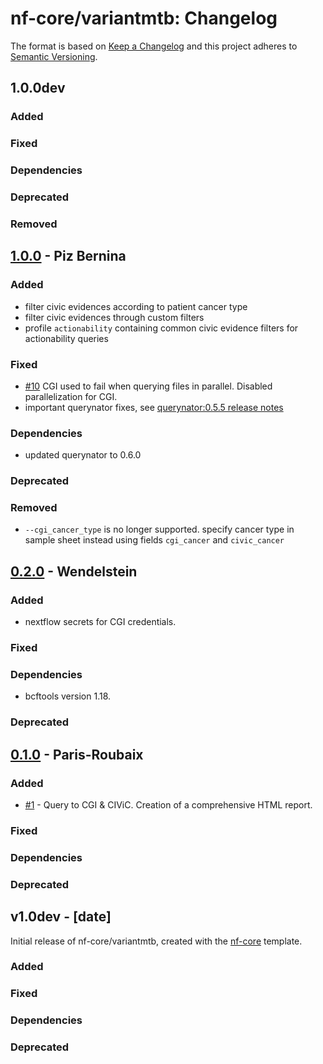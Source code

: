 # nf-core/variantmtb: Changelog

The format is based on [Keep a Changelog](https://keepachangelog.com/en/1.0.0/)
and this project adheres to [Semantic Versioning](https://semver.org/spec/v2.0.0.html).

## 1.0.0dev

### Added

### Fixed

### Dependencies

### Deprecated

### Removed

## [1.0.0](https://github.com/qbic-pipelines/variantmtb/releases/tag/1.0.0) - Piz Bernina

### Added

- filter civic evidences according to patient cancer type
- filter civic evidences through custom filters
- profile `actionability` containing common civic evidence filters for actionability queries

### Fixed

- [#10](https://github.com/qbic-pipelines/variantmtb/issues/10) CGI used to fail when querying files in parallel. Disabled parallelization for CGI.
- important querynator fixes, see [querynator:0.5.5 release notes](https://github.com/qbic-pipelines/querynator/releases/tag/0.5.5)

### Dependencies

- updated querynator to 0.6.0

### Deprecated

### Removed

- `--cgi_cancer_type` is no longer supported. specify cancer type in sample sheet instead using fields `cgi_cancer` and `civic_cancer`

## [0.2.0](https://github.com/qbic-pipelines/variantmtb/releases/tag/0.2.0) - Wendelstein

### Added

- nextflow secrets for CGI credentials.

### Fixed

### Dependencies

- bcftools version 1.18.

### Deprecated

## [0.1.0](https://github.com/qbic-pipelines/variantmtb/releases/tag/0.1.0) - Paris-Roubaix

### Added

- [#1](https://github.com/qbic-pipelines/variantmtb/pull/1) - Query to CGI & CIViC. Creation of a comprehensive HTML report.

### Fixed

### Dependencies

### Deprecated

## v1.0dev - [date]

Initial release of nf-core/variantmtb, created with the [nf-core](https://nf-co.re/) template.

### Added

### Fixed

### Dependencies

### Deprecated
